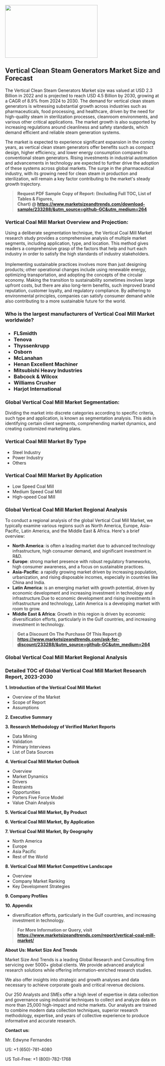 <p><img class="alignnone size-medium wp-image-20088" src="https://ffe5etoiles.com/wp-content/uploads/2024/12/MST1-300x171.png" alt="" width="300" height="171" /></p><h2>Vertical Clean Steam Generators Market Size and Forecast</h2><p>The Vertical Clean Steam Generators Market size was valued at USD 2.3 Billion in 2022 and is projected to reach USD 4.5 Billion by 2030, growing at a CAGR of 8.9% from 2024 to 2030. The demand for vertical clean steam generators is witnessing substantial growth across industries such as pharmaceuticals, food processing, and healthcare, driven by the need for high-quality steam in sterilization processes, cleanroom environments, and various other critical applications. The market growth is also supported by increasing regulations around cleanliness and safety standards, which demand efficient and reliable steam generation systems.</p><p>The market is expected to experience significant expansion in the coming years, as vertical clean steam generators offer benefits such as compact design, higher efficiency, and lower energy consumption compared to conventional steam generators. Rising investments in industrial automation and advancements in technology are expected to further drive the adoption of these systems across global markets. The surge in the pharmaceutical industry, with its growing need for clean steam in production and sterilization, will remain a key factor contributing to the market's steady growth trajectory.</p></p><blockquote id="" class=""><strong>Request PDF Sample Copy of Report: (Including Full TOC, List of Tables &amp; Figures, Chart)&nbsp;@&nbsp;<strong><a href="https://www.marketsizeandtrends.com/download-sample/233288/&utm_source=github-GC&utm_medium=264" target="_blank">https://www.marketsizeandtrends.com/download-sample/233288/&utm_source=github-GC&utm_medium=264</a></strong></strong></blockquote><h3 id="" class="">Vertical Coal Mill Market&nbsp;Overview and Projection:</h3><p id="" class="">Using a deliberate segmentation technique, the Vertical Coal Mill Market research study provides a comprehensive analysis of multiple market segments, including application, type, and location. This method gives readers a comprehensive grasp of the factors that help and hurt each industry in order to satisfy the high standards of industry stakeholders. <br /> <br />Implementing sustainable practices involves more than just designing products; other operational changes include using renewable energy, optimizing transportation, and adopting the concepts of the circular economy. Making the transition to sustainability sometimes involves large upfront costs, but there are also long-term benefits, such improved brand reputation, customer loyalty, and regulatory compliance. By adhering to environmental principles, companies can satisfy consumer demand while also contributing to a more sustainable future for the world.</p><h3 id="" class="">Who is the largest manufacturers of&nbsp;Vertical Coal Mill Market worldwide?</h3><h3 class=""><p><ul><li>FLSmidth </li><li> Tenova </li><li> Thyssenkrupp </li><li> Osborn </li><li> McLanahan </li><li> Henan Excellent Machiner </li><li> Mitsubishi Heavy Industries </li><li> Babcock & Wilcox </li><li> Williams Crusher </li><li> Harjot International</li></ul></p></h3><h3 id="" class="">Global&nbsp;Vertical Coal Mill Market Segmentation:</h3><p id="" class="">Dividing the market into discrete categories according to specific criteria, such type and application, is known as segmentation analysis. This aids in identifying certain client segments, comprehending market dynamics, and creating customized marketing plans.</p><h3 id="" class="">Vertical Coal Mill Market&nbsp;By Type</h3><p><p><ul><li>Steel Industry</li><li> Power Industry</li><li> Others</p></li></ul></p></p><h3 id="" class="">Vertical Coal Mill Market&nbsp;By Application</h3><p class=""><p><ul><li>Low Speed Coal Mill</li><li> Medium Speed Coal Mill</li><li> High-speed Coal Mill</li></ul></p></p><h3 id="" class="">Global Vertical Coal Mill Market Regional Analysis</h3><p id="" class="">To conduct a regional analysis of the global Vertical Coal Mill Market, we typically examine various regions such as North America, Europe, Asia-Pacific, Latin America, and the Middle East &amp; Africa. Here's a brief overview:</p><ul><li><strong>North America</strong>: is often a leading market due to advanced technology infrastructure, high consumer demand, and significant investment in R&amp;D.</li><li><strong>Europe</strong>: strong market presence with robust regulatory frameworks, high consumer awareness, and a focus on sustainable practices.</li><li><strong>Asia-Pacific</strong>: a rapidly growing market driven by increasing population, urbanization, and rising disposable incomes, especially in countries like China and India.</li><li><strong>Latin America</strong>: is an emerging market with growth potential, driven by economic development and increasing investment in technology and infrastructure.Due to economic development and rising investments in infrastructure and technology, Latin America is a developing market with room to grow.</li><li><strong>Middle East &amp; Africa</strong>: Growth in this region is driven by economic diversification efforts, particularly in the Gulf countries, and increasing investment in technology.</li></ul><blockquote id="" class=""><strong>Get a Discount On The Purchase Of This Report @ <strong><a href="https://www.marketsizeandtrends.com/ask-for-discount/233288/&utm_source=github-GC&utm_medium=264" target="_blank">https://www.marketsizeandtrends.com/ask-for-discount/233288/&utm_source=github-GC&utm_medium=264</a></strong></strong></blockquote><h3 id="" class="">Global Vertical Coal Mill Market Regional Analysis</h3><h3 id="" class="">Detailed TOC of Global Vertical Coal Mill Market Research Report, 2023-2030</h3><p id="" class=""><strong>1. Introduction of the Vertical Coal Mill Market</strong></p><ul><li>Overview of the Market</li><li>Scope of Report</li><li>Assumptions</li></ul><p id="" class=""><strong>2. Executive Summary</strong></p><p id="" class=""><strong>3. Research Methodology of Verified Market Reports</strong></p><ul><li>Data Mining</li><li>Validation</li><li>Primary Interviews</li><li>List of Data Sources</li></ul><p id="" class=""><strong>4. Vertical Coal Mill Market Outlook</strong></p><ul><li>Overview</li><li>Market Dynamics</li><li>Drivers</li><li>Restraints</li><li>Opportunities</li><li>Porters Five Force Model</li><li>Value Chain Analysis</li></ul><p id="" class=""><strong>5. Vertical Coal Mill Market, By Product</strong></p><p id="" class=""><strong>6. Vertical Coal Mill Market, By Application</strong></p><p id="" class=""><strong>7. Vertical Coal Mill Market, By Geography</strong></p><ul><li>North America</li><li>Europe</li><li>Asia Pacific</li><li>Rest of the World</li></ul><p id="" class=""><strong>8. Vertical Coal Mill Market Competitive Landscape</strong></p><ul><li>Overview</li><li>Company Market Ranking</li><li>Key Development Strategies</li></ul><p id="" class=""><strong>9. Company Profiles</strong></p><p id="" class=""><strong>10. Appendix</strong></p><ul><li>diversification efforts, particularly in the Gulf countries, and increasing investment in technology.</li></ul><blockquote id="" class=""><strong>For More Information or Query, visit <strong><strong><a href="https://www.marketsizeandtrends.com/report/vertical-coal-mill-market/" target="_blank">https://www.marketsizeandtrends.com/report/vertical-coal-mill-market/</a></strong></strong></strong></blockquote><p id="" class=""><strong>About Us: Market Size And Trends</strong></p><p id="" class="">Market Size And Trends is a leading Global Research and Consulting firm servicing over 5000+ global clients. We provide advanced analytical research solutions while offering information-enriched research studies.</p><p id="" class="">We also offer insights into strategic and growth analyses and data necessary to achieve corporate goals and critical revenue decisions.</p><p id="" class="">Our 250 Analysts and SMEs offer a high level of expertise in data collection and governance using industrial techniques to collect and analyze data on more than 25,000 high-impact and niche markets. Our analysts are trained to combine modern data collection techniques, superior research methodology, expertise, and years of collective experience to produce informative and accurate research.</p><p id="" class=""><strong>Contact us:</strong></p><p id="" class="">Mr. Edwyne Fernandes</p><p id="" class="">US: +1 (650)-781-4080</p><p id="" class="">US Toll-Free: +1 (800)-782-1768</p>
